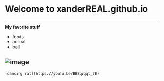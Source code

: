 # Welcome to xanderREAL.github.io 
---
**My favorite stuff**
- foods
- animal
- ball

![image](https://rsmvet.com/wp-content/uploads/2019/06/dog-playing-with-ball.jpg)
---
`[dancing rat](https://youtu.be/BBSqiqqt_7E)`

